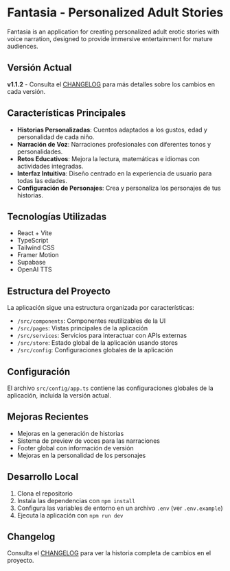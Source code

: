 # Fantasia - Personalized Adult Stories

Fantasia is an application for creating personalized adult erotic stories with voice narration, designed to provide immersive entertainment for mature audiences.

## Versión Actual

**v1.1.2** - Consulta el [CHANGELOG](./CHANGELOG.md) para más detalles sobre los cambios en cada versión.

## Características Principales

- **Historias Personalizadas**: Cuentos adaptados a los gustos, edad y personalidad de cada niño.
- **Narración de Voz**: Narraciones profesionales con diferentes tonos y personalidades.
- **Retos Educativos**: Mejora la lectura, matemáticas e idiomas con actividades integradas.
- **Interfaz Intuitiva**: Diseño centrado en la experiencia de usuario para todas las edades.
- **Configuración de Personajes**: Crea y personaliza los personajes de tus historias.

## Tecnologías Utilizadas

- React + Vite
- TypeScript
- Tailwind CSS
- Framer Motion
- Supabase
- OpenAI TTS

## Estructura del Proyecto

La aplicación sigue una estructura organizada por características:

- `/src/components`: Componentes reutilizables de la UI
- `/src/pages`: Vistas principales de la aplicación
- `/src/services`: Servicios para interactuar con APIs externas
- `/src/store`: Estado global de la aplicación usando stores
- `/src/config`: Configuraciones globales de la aplicación

## Configuración 

El archivo `src/config/app.ts` contiene las configuraciones globales de la aplicación, incluida la versión actual.

## Mejoras Recientes

- Mejoras en la generación de historias
- Sistema de preview de voces para las narraciones
- Footer global con información de versión
- Mejoras en la personalidad de los personajes

## Desarrollo Local

1. Clona el repositorio
2. Instala las dependencias con `npm install`
3. Configura las variables de entorno en un archivo `.env` (ver `.env.example`)
4. Ejecuta la aplicación con `npm run dev`

## Changelog

Consulta el [CHANGELOG](./CHANGELOG.md) para ver la historia completa de cambios en el proyecto.
